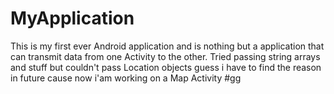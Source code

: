 # MyApplication
This is my first ever Android application and is nothing but a application that can transmit data from one 
Activity to the other. Tried passing string arrays and stuff but couldn't pass Location objects guess i have to find the reason in future 
cause now i'am working on a Map Activity #gg

